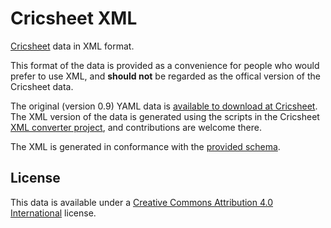 # Cricsheet XML

[Cricsheet](https://cricsheet.org/) data in XML format.

This format of the data is provided as a convenience for people who would prefer to use XML, and **should not** be regarded as the offical version of the Cricsheet data.

The original (version 0.9) YAML data is [available to download at Cricsheet](https://cricsheet.org/downloads/). The XML version of the data is generated using the scripts in the Cricsheet [XML converter project](https://code.deeden.co.uk/cricsheet-xml-converter), and contributions are welcome there.

The XML is generated in conformance with the [provided schema](schema.xsd).

## License

This data is available under a [Creative Commons Attribution 4.0 International](https://creativecommons.org/licenses/by/4.0/) license.
